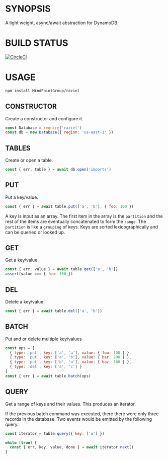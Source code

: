# SYNOPSIS
A light weight, async/await abstraction for DynamoDB.


# BUILD STATUS
[![CircleCI](https://circleci.com/gh/MindPointGroup/raziel/tree/master.svg?style=svg&circle-token=5bd6211fdb6cbe6df549b89b9f3d478f767e0d0d)](https://circleci.com/gh/MindPointGroup/raziel/tree/master)


# USAGE
```bash
npm install MindPointGroup/raziel
```

## CONSTRUCTOR
Create a constructor and configure it.

```js
const Database = require('raziel')
const db = new Database({ region: 'us-east-1' })
```

## TABLES
Create or open a table.

```js
const { err, table } = await db.open('imports')
```

## PUT
Put a key/value.

```js
const { err } = await table.put(['a', 'b'], { foo: 100 })
```

A key is input as an array. The first item in the array is the
`partition` and the rest of the items are eventually concatenated
to form the `range`. The `partition` is like a `grouping` of keys.
Keys are sorted lexicographically and can be queried or looked up.


## GET
Get a key/value

```js
const { err, value } = await table.get(['a', 'b'])
assert(value === { foo: 100 })
```

## DEL
Delete a key/value

```js
const { err } = await table.del(['a', 'b'])
```

## BATCH
Put and or delete multiple key/values

```js
const ops = [
  { type: 'put', key: ['a', 'a'], value: { foo: 100 } },
  { type: 'put', key: ['a', 'b'], value: { bar: 200 } },
  { type: 'put', key: ['b', 'a'], value: { baz: 300 } },
  { type: 'del', key: ['a', 'c'] }
]
const { err } = await table.batch(ops)
```

## QUERY
Get a range of keys and their values. This produces an
iterator.

If the previous batch command was executed, there there were
only three records in the database. Two events would be
emitted by the following query.

```js
const iterator = table.query({ key: ['a'] })

while (true) {
  const { err, key, value, done } = await iterator.next()
}
```
